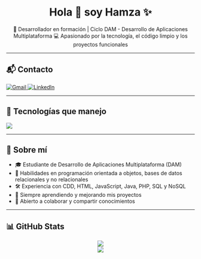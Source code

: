 <h1 align="center">Hola 👋 soy Hamza ✨</h1>

<p align="center">
  📱 Desarrollador en formación | Ciclo DAM - Desarrollo de Aplicaciones Multiplataforma  
  💻 Apasionado por la tecnología, el código limpio y los proyectos funcionales  
</p>

---

<h2>📬 Contacto</h2>

<p align="left">
  <a href="mailto:Hamzarourou15@gmail.com" target="_blank">
    <img src="https://img.shields.io/badge/Gmail-D14836?style=for-the-badge&logo=gmail&logoColor=white" alt="Gmail" />
  </a>
  <a href="https://linkedin.com/in/hamza" target="_blank">
    <img src="https://img.shields.io/badge/LinkedIn-0077B5?style=for-the-badge&logo=linkedin&logoColor=white" alt="LinkedIn" />
  </a>
</p>

---

<h2>🧠 Tecnologías que manejo</h2>

<p align="left">
  <a href="https://skillicons.dev">
    <img src="https://skillicons.dev/icons?i=html,css,js,java,php,sql,mysql,nodejs,git,github,vscode&perline=10" />
  </a>
</p>

---

<h2>🚀 Sobre mí</h2>

- 🎓 Estudiante de Desarrollo de Aplicaciones Multiplataforma (DAM)
- 🧩 Habilidades en programación orientada a objetos, bases de datos relacionales y no relacionales
- 🛠️ Experiencia con CDD, HTML, JavaScript, Java, PHP, SQL y NoSQL
- 🌱 Siempre aprendiendo y mejorando mis proyectos
- 🤝 Abierto a colaborar y compartir conocimientos

---

<h2>📊 GitHub Stats</h2>

<p align="center">
  <img src="https://github-readme-streak-stats.herokuapp.com/?user=Hamza&theme=dark&hide_border=false" />
  <br>
  <img src="https://github-readme-stats.anuraghazra1.vercel.app/api/top-langs/?username=Hamza&theme=dark&hide_border=false&langs_count=10" />
</p>



</p>        
<!--- stats (end) -->
